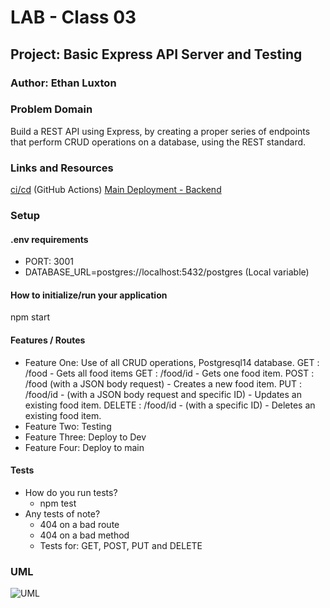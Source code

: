 # LAB - Class 03

## Project: Basic Express API Server and Testing

### Author: Ethan Luxton

### Problem Domain

Build a REST API using Express, by creating a proper series of endpoints that perform CRUD operations on a database, using the REST standard.

### Links and Resources

[ci/cd](https://github.com/ethan-luxton/basic-api-server/actions/workflows/node.js.yml) (GitHub Actions)
[Main Deployment - Backend](https://basic-api-server.onrender.com)

### Setup

#### .env requirements

-   PORT: 3001
-   DATABASE_URL=postgres://localhost:5432/postgres (Local variable)

#### How to initialize/run your application

npm start

#### Features / Routes

-   Feature One: Use of all CRUD operations, Postgresql14 database.
    GET : /food - Gets all food items
    GET : /food/id - Gets one food item.
    POST : /food (with a JSON body request) - Creates a new food item.
    PUT : /food/id - (with a JSON body request and specific ID) - Updates an existing food item.
    DELETE : /food/id - (with a specific ID) - Deletes an existing food item.
-   Feature Two: Testing
-   Feature Three: Deploy to Dev
-   Feature Four: Deploy to main

#### Tests

-   How do you run tests?
    -   npm test
-   Any tests of note?
    -   404 on a bad route
    -   404 on a bad method
    -   Tests for: GET, POST, PUT and DELETE

### UML

![UML](https://i.imgur.com/jZ6Tv7L.png)